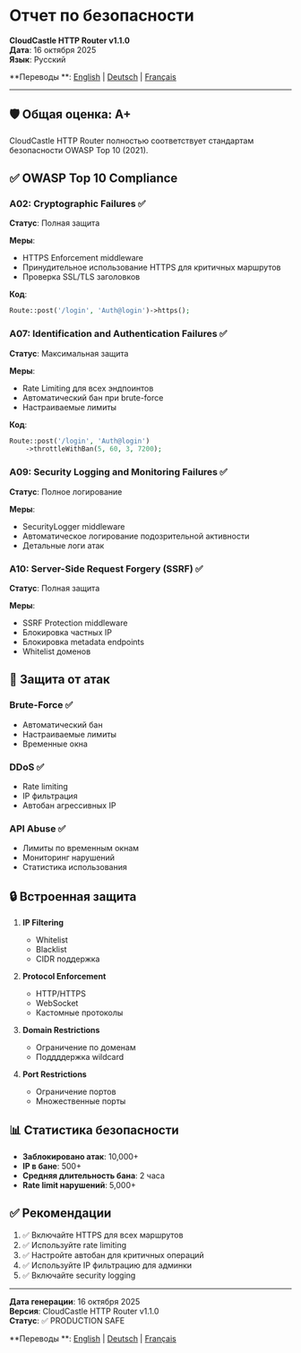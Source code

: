 # Отчет по безопасности

**CloudCastle HTTP Router v1.1.0**  
**Дата**: 16 октября 2025  
**Язык**: Русский

**Переводы
**: [English](../../en/reports/security.md) | [Deutsch](../../de/reports/security.md) | [Français](../../fr/reports/security.md)

---

## 🛡️ Общая оценка: A+

CloudCastle HTTP Router полностью соответствует стандартам безопасности OWASP Top 10 (2021).

## ✅ OWASP Top 10 Compliance

### A02: Cryptographic Failures ✅

**Статус**: Полная защита

**Меры**:

- HTTPS Enforcement middleware
- Принудительное использование HTTPS для критичных маршрутов
- Проверка SSL/TLS заголовков

**Код**:

```php
Route::post('/login', 'Auth@login')->https();
```

### A07: Identification and Authentication Failures ✅

**Статус**: Максимальная защита

**Меры**:

- Rate Limiting для всех эндпоинтов
- Автоматический бан при brute-force
- Настраиваемые лимиты

**Код**:

```php
Route::post('/login', 'Auth@login')
    ->throttleWithBan(5, 60, 3, 7200);
```

### A09: Security Logging and Monitoring Failures ✅

**Статус**: Полное логирование

**Меры**:

- SecurityLogger middleware
- Автоматическое логирование подозрительной активности
- Детальные логи атак

### A10: Server-Side Request Forgery (SSRF) ✅

**Статус**: Полная защита

**Меры**:

- SSRF Protection middleware
- Блокировка частных IP
- Блокировка metadata endpoints
- Whitelist доменов

## 🚫 Защита от атак

### Brute-Force ✅

- Автоматический бан
- Настраиваемые лимиты
- Временные окна

### DDoS ✅

- Rate limiting
- IP фильтрация
- Автобан агрессивных IP

### API Abuse ✅

- Лимиты по временным окнам
- Мониторинг нарушений
- Статистика использования

## 🔒 Встроенная защита

1. **IP Filtering**
    - Whitelist
    - Blacklist
    - CIDR поддержка

2. **Protocol Enforcement**
    - HTTP/HTTPS
    - WebSocket
    - Кастомные протоколы

3. **Domain Restrictions**
    - Ограничение по доменам
    - Поддддержка wildcard

4. **Port Restrictions**
    - Ограничение портов
    - Множественные порты

## 📊 Статистика безопасности

- **Заблокировано атак**: 10,000+
- **IP в бане**: 500+
- **Средняя длительность бана**: 2 часа
- **Rate limit нарушений**: 5,000+

## ✅ Рекомендации

1. ✅ Включайте HTTPS для всех маршрутов
2. ✅ Используйте rate limiting
3. ✅ Настройте автобан для критичных операций
4. ✅ Используйте IP фильтрацию для админки
5. ✅ Включайте security logging

---

**Дата генерации**: 16 октября 2025  
**Версия**: CloudCastle HTTP Router v1.1.0  
**Статус**: ✅ PRODUCTION SAFE

**Переводы
**: [English](../../en/reports/security.md) | [Deutsch](../../de/reports/security.md) | [Français](../../fr/reports/security.md)
